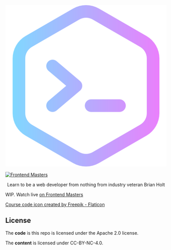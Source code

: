 <p align="center"><a href="https://frontendmasters.com/workshops/web-development-v3/"><img alt="code logo" title="code" src="./public/images/course-icon.png" /></a></p>

[![Frontend Masters](https://static.frontendmasters.com/assets/brand/logos/full.png)][fem]

<p align="center">
  Learn to be a web developer from nothing from industry veteran Brian Holt
</p>

WIP. Watch live [on Frontend Masters][fem]

[Course code icon created by Freepik - Flaticon](https://www.flaticon.com/free-icons/code)

## License

The **code** is this repo is licensed under the Apache 2.0 license.

The **content** is licensed under CC-BY-NC-4.0.

[fem]: https://frontendmasters.com/workshops/web-development-v3/